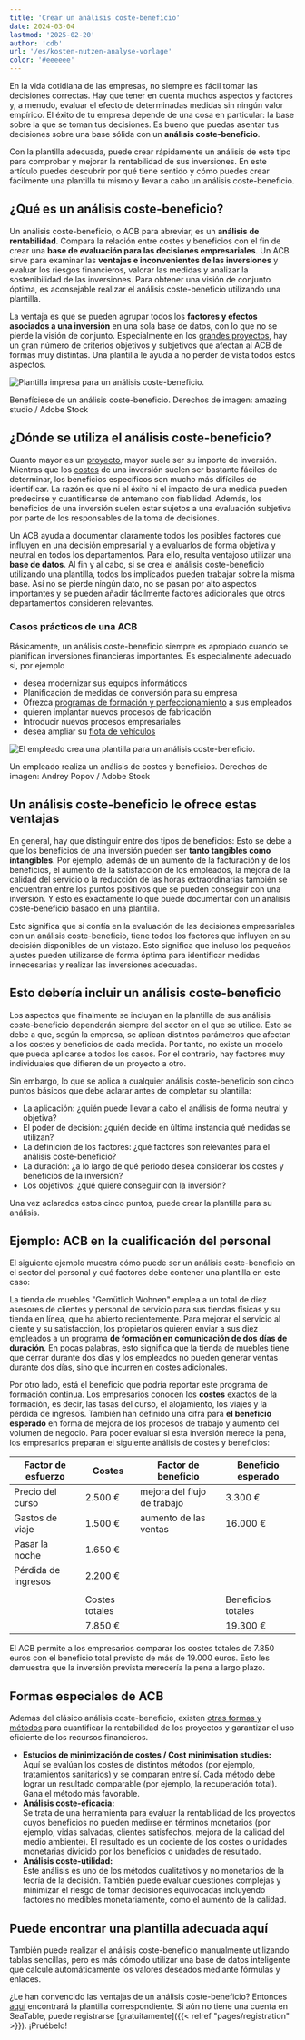 ```yaml
---
title: 'Crear un análisis coste-beneficio'
date: 2024-03-04
lastmod: '2025-02-20'
author: 'cdb'
url: '/es/kosten-nutzen-analyse-vorlage'
color: '#eeeeee'
---
```


En la vida cotidiana de las empresas, no siempre es fácil tomar las decisiones correctas. Hay que tener en cuenta muchos aspectos y factores y, a menudo, evaluar el efecto de determinadas medidas sin ningún valor empírico. El éxito de tu empresa depende de una cosa en particular: la base sobre la que se toman tus decisiones. Es bueno que puedas asentar tus decisiones sobre una base sólida con un **análisis coste-beneficio**.

Con la plantilla adecuada, puede crear rápidamente un análisis de este tipo para comprobar y mejorar la rentabilidad de sus inversiones. En este artículo puedes descubrir por qué tiene sentido y cómo puedes crear fácilmente una plantilla tú mismo y llevar a cabo un análisis coste-beneficio.

## ¿Qué es un análisis coste-beneficio?

Un análisis coste-beneficio, o ACB para abreviar, es un **análisis de rentabilidad**. Compara la relación entre costes y beneficios con el fin de crear una **base de evaluación para las decisiones empresariales**. Un ACB sirve para examinar las **ventajas e inconvenientes de las inversiones** y evaluar los riesgos financieros, valorar las medidas y analizar la sostenibilidad de las inversiones. Para obtener una visión de conjunto óptima, es aconsejable realizar el análisis coste-beneficio utilizando una plantilla.

La ventaja es que se pueden agrupar todos los **factores y efectos asociados a una inversión** en una sola base de datos, con lo que no se pierde la visión de conjunto. Especialmente en los [grandes proyectos](https://seatable.io/es/projektstrukturplan-vorlage/), hay un gran número de criterios objetivos y subjetivos que afectan al ACB de formas muy distintas. Una plantilla le ayuda a no perder de vista todos estos aspectos.

![Plantilla impresa para un análisis coste-beneficio.](https://seatable.io/wp-content/uploads/2022/08/Kosten-Nutzen-Analyse-Vorlage_AdobeStock_518582008-711x474.jpg)

Benefíciese de un análisis coste-beneficio. Derechos de imagen: amazing studio / Adobe Stock

## ¿Dónde se utiliza el análisis coste-beneficio?

Cuanto mayor es un [proyecto](https://seatable.io/es/vorlagen-projektplanung/), mayor suele ser su importe de inversión. Mientras que los [costes](https://seatable.io/es/budgetplanung-vorlage/) de una inversión suelen ser bastante fáciles de determinar, los beneficios específicos son mucho más difíciles de identificar. La razón es que ni el éxito ni el impacto de una medida pueden predecirse y cuantificarse de antemano con fiabilidad. Además, los beneficios de una inversión suelen estar sujetos a una evaluación subjetiva por parte de los responsables de la toma de decisiones.

Un ACB ayuda a documentar claramente todos los posibles factores que influyen en una decisión empresarial y a evaluarlos de forma objetiva y neutral en todos los departamentos. Para ello, resulta ventajoso utilizar una **base de datos**. Al fin y al cabo, si se crea el análisis coste-beneficio utilizando una plantilla, todos los implicados pueden trabajar sobre la misma base. Así no se pierde ningún dato, no se pasan por alto aspectos importantes y se pueden añadir fácilmente factores adicionales que otros departamentos consideren relevantes.

### Casos prácticos de una ACB

Básicamente, un análisis coste-beneficio siempre es apropiado cuando se planifican inversiones financieras importantes. Es especialmente adecuado si, por ejemplo

- desea modernizar sus equipos informáticos
- Planificación de medidas de conversión para su empresa
- Ofrezca [programas de formación y perfeccionamiento](https://seatable.io/es/workshop-planen/) a sus empleados
- quieren implantar nuevos procesos de fabricación
- Introducir nuevos procesos empresariales
- desea ampliar su [flota de vehículos](https://seatable.io/es/fuhrparkmanagement/)

![El empleado crea una plantilla para un análisis coste-beneficio.](images/Kosten-Nutzen-Analyse-Vorlage_AdobeStock_467514550.jpg)

Un empleado realiza un análisis de costes y beneficios. Derechos de imagen: Andrey Popov / Adobe Stock

## Un análisis coste-beneficio le ofrece estas ventajas

En general, hay que distinguir entre dos tipos de beneficios: Esto se debe a que los beneficios de una inversión pueden ser **tanto tangibles como intangibles**. Por ejemplo, además de un aumento de la facturación y de los beneficios, el aumento de la satisfacción de los empleados, la mejora de la calidad del servicio o la reducción de las horas extraordinarias también se encuentran entre los puntos positivos que se pueden conseguir con una inversión. Y esto es exactamente lo que puede documentar con un análisis coste-beneficio basado en una plantilla.

Esto significa que si confía en la evaluación de las decisiones empresariales con un análisis coste-beneficio, tiene todos los factores que influyen en su decisión disponibles de un vistazo. Esto significa que incluso los pequeños ajustes pueden utilizarse de forma óptima para identificar medidas innecesarias y realizar las inversiones adecuadas.

## Esto debería incluir un análisis coste-beneficio

Los aspectos que finalmente se incluyan en la plantilla de sus análisis coste-beneficio dependerán siempre del sector en el que se utilice. Esto se debe a que, según la empresa, se aplican distintos parámetros que afectan a los costes y beneficios de cada medida. Por tanto, no existe un modelo que pueda aplicarse a todos los casos. Por el contrario, hay factores muy individuales que difieren de un proyecto a otro.

Sin embargo, lo que se aplica a cualquier análisis coste-beneficio son cinco puntos básicos que debe aclarar antes de completar su plantilla:

- La aplicación: ¿quién puede llevar a cabo el análisis de forma neutral y objetiva?
- El poder de decisión: ¿quién decide en última instancia qué medidas se utilizan?
- La definición de los factores: ¿qué factores son relevantes para el análisis coste-beneficio?
- La duración: ¿a lo largo de qué periodo desea considerar los costes y beneficios de la inversión?
- Los objetivos: ¿qué quiere conseguir con la inversión?

Una vez aclarados estos cinco puntos, puede crear la plantilla para su análisis.

## Ejemplo: ACB en la cualificación del personal

El siguiente ejemplo muestra cómo puede ser un análisis coste-beneficio en el sector del personal y qué factores debe contener una plantilla en este caso:

La tienda de muebles "Gemütlich Wohnen" emplea a un total de diez asesores de clientes y personal de servicio para sus tiendas físicas y su tienda en línea, que ha abierto recientemente. Para mejorar el servicio al cliente y su satisfacción, los propietarios quieren enviar a sus diez empleados a un programa **de formación en comunicación de dos días de duración**. En pocas palabras, esto significa que la tienda de muebles tiene que cerrar durante dos días y los empleados no pueden generar ventas durante dos días, sino que incurren en costes adicionales.

Por otro lado, está el beneficio que podría reportar este programa de formación continua. Los empresarios conocen los **costes** exactos de la formación, es decir, las tasas del curso, el alojamiento, los viajes y la pérdida de ingresos. También han definido una cifra para **el beneficio esperado** en forma de mejora de los procesos de trabajo y aumento del volumen de negocio. Para poder evaluar si esta inversión merece la pena, los empresarios preparan el siguiente análisis de costes y beneficios:

| Factor de esfuerzo  | Costes         | Factor de beneficio         | Beneficio esperado |
| ------------------- | -------------- | --------------------------- | ------------------ |
| Precio del curso    | 2.500 €        | mejora del flujo de trabajo | 3.300 €            |
| Gastos de viaje     | 1.500 €        | aumento de las ventas       | 16.000 €           |
| Pasar la noche      | 1.650 €        |                             |                    |
| Pérdida de ingresos | 2.200 €        |                             |                    |
|                     |                |                             |                    |
|                     | Costes totales |                             | Beneficios totales |
|                     | 7.850 €        |                             | 19.300 €           |

El ACB permite a los empresarios comparar los costes totales de 7.850 euros con el beneficio total previsto de más de 19.000 euros. Esto les demuestra que la inversión prevista merecería la pena a largo plazo.

## Formas especiales de ACB

Además del clásico análisis coste-beneficio, existen [otras formas y métodos](https://de.wikipedia.org/wiki/Kosten-Nutzen-Analyse) para cuantificar la rentabilidad de los proyectos y garantizar el uso eficiente de los recursos financieros.

- **Estudios de minimización de costes / Cost minimisation studies:**  
   Aquí se evalúan los costes de distintos métodos (por ejemplo, tratamientos sanitarios) y se comparan entre sí. Cada método debe lograr un resultado comparable (por ejemplo, la recuperación total). Gana el método más favorable.
- **Análisis coste-eficacia:**  
   Se trata de una herramienta para evaluar la rentabilidad de los proyectos cuyos beneficios no pueden medirse en términos monetarios (por ejemplo, vidas salvadas, clientes satisfechos, mejora de la calidad del medio ambiente). El resultado es un cociente de los costes o unidades monetarias dividido por los beneficios o unidades de resultado.
- **Análisis coste-utilidad:**  
   Este análisis es uno de los métodos cualitativos y no monetarios de la teoría de la decisión. También puede evaluar cuestiones complejas y minimizar el riesgo de tomar decisiones equivocadas incluyendo factores no medibles monetariamente, como el aumento de la calidad.

## Puede encontrar una plantilla adecuada aquí

También puede realizar el análisis coste-beneficio manualmente utilizando tablas sencillas, pero es más cómodo utilizar una base de datos inteligente que calcule automáticamente los valores deseados mediante fórmulas y enlaces.

¿Le han convencido las ventajas de un análisis coste-beneficio? Entonces [aquí](https://seatable.io/es/vorlage/le5dfgmarq6nvyuzgyafwq/) encontrará la plantilla correspondiente. Si aún no tiene una cuenta en SeaTable, puede registrarse [gratuitamente]({{< relref "pages/registration" >}}). ¡Pruébelo!
